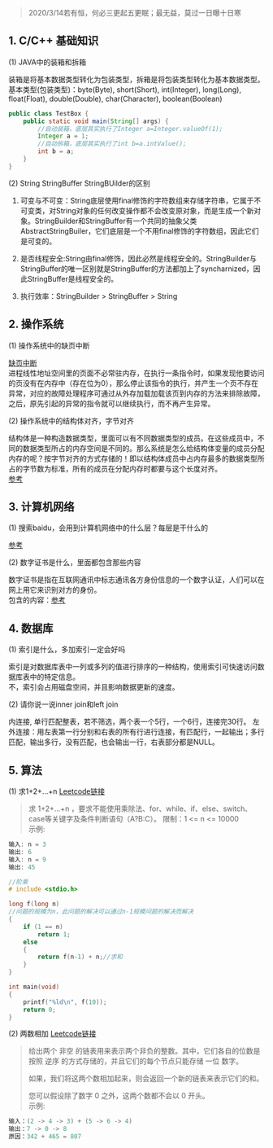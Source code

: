 > 2020/3/14若有恒，何必三更起五更眠；最无益，莫过一日曝十日寒

## 1. C/C++ 基础知识
(1) JAVA中的装箱和拆箱

装箱是将基本数据类型转化为包装类型，拆箱是将包装类型转化为基本数据类型。  
基本类型(包装类型)：byte(Byte), short(Short), int(Integer), long(Long), float(Float), double(Double), char(Character), boolean(Boolean)
```java
public class TestBox {
    public static void main(String[] args) {
        //自动装箱，底层其实执行了Integer a=Integer.valueOf(1);
        Integer a = 1;
        //自动拆箱，底层其实执行了int b=a.intValue();
        int b = a;
    }
}
```

(2) String StringBuffer StringBUilder的区别

1. 可变与不可变：String底层使用final修饰的字符数组来存储字符串，它属于不可变类，对String对象的任何改变操作都不会改变原对象，而是生成一个新对象。StringBuilder和StringBuffer有一个共同的抽象父类AbstractStringBuiler，它们底层是一个不用final修饰的字符数组，因此它们是可变的。

2. 是否线程安全:String由final修饰，因此必然是线程安全的。StringBuilder与StringBuffer的唯一区别就是StringBuffer的方法都加上了syncharnized，因此StringBuffer是线程安全的。

3. 执行效率：StringBuilder > StringBuffer > String


## 2. 操作系统
(1) 操作系统中的缺页中断

[缺页中断](https://blog.csdn.net/CJL5678/article/details/9010353)  
进程线性地址空间里的页面不必常驻内存，在执行一条指令时，如果发现他要访问的页没有在内存中（存在位为0），那么停止该指令的执行，并产生一个页不存在异常，对应的故障处理程序可通过从外存加载加载该页到内存的方法来排除故障，之后，原先引起的异常的指令就可以继续执行，而不再产生异常。

(2) 操作系统中的结构体对齐，字节对齐

结构体是一种构造数据类型，里面可以有不同数据类型的成员。在这些成员中，不同的数据类型所占的内存空间是不同的。那么系统是怎么给结构体变量的成员分配内存的呢？按字节对齐的方式存储的！即以结构体成员中占内存最多的数据类型所占的字节数为标准，所有的成员在分配内存时都要与这个长度对齐。  
[参考](http://c.biancheng.net/view/243.html)

## 3. 计算机网络
(1) 搜索baidu，会用到计算机网络中的什么层？每层是干什么的

[参考](https://blog.csdn.net/qq_41007781/article/details/94410597)

(2) 数字证书是什么，里面都包含那些内容

数字证书是指在互联网通讯中标志通讯各方身份信息的一个数字认证，人们可以在网上用它来识别对方的身份。  
包含的内容：[参考](https://blog.csdn.net/qq_41007781/article/details/94590161)

## 4. 数据库
(1) 索引是什么，多加索引一定会好吗

索引是对数据库表中一列或多列的值进行排序的一种结构，使用索引可快速访问数据库表中的特定信息。  
不，索引会占用磁盘空间，并且影响数据更新的速度。

(2) 请你说一说inner join和left join

内连接, 单行匹配整表，若不筛选，两个表一个5行，一个6行，连接完30行。
左外连接：用左表第一行分别和右表的所有行进行连接，有匹配行，一起输出；多行匹配，输出多行，没有匹配，也会输出一行，右表部分都是NULL。

## 5. 算法
(1) 求1+2+…+n [Leetcode链接](https://leetcode-cn.com/problems/qiu-12n-lcof/)  
> 求 1+2+...+n ，要求不能使用乘除法、for、while、if、else、switch、case等关键字及条件判断语句（A?B:C）。  限制：1 <= n <= 10000  
> 示例:
```c
输入: n = 3
输出: 6
输入: n = 9
输出: 45
```
```c
//阶乘
# include <stdio.h>

long f(long n)
//问题的规模为n，此问题的解决可以通过n-1规模问题的解决而解决 
{
	if (1 == n)
		return 1;
	else
	{  
		return f(n-1) + n;//求和 
	} 
}

int main(void)
{
	printf("%ld\n", f(10));
	return 0;
}

```

(2) 两数相加 [Leetcode链接](https://leetcode-cn.com/problems/add-two-numbers)
> 给出两个 非空 的链表用来表示两个非负的整数。其中，它们各自的位数是按照 逆序 的方式存储的，并且它们的每个节点只能存储 一位 数字。   
>
> 如果，我们将这两个数相加起来，则会返回一个新的链表来表示它们的和。
>
> 您可以假设除了数字 0 之外，这两个数都不会以 0 开头。  
> 示例:
```c
输入：(2 -> 4 -> 3) + (5 -> 6 -> 4)
输出：7 -> 0 -> 8
原因：342 + 465 = 807
```

